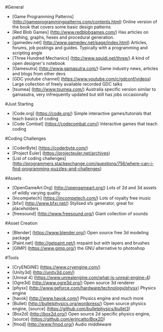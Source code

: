 #General
- [Game Programming Patterns] (http://gameprogrammingpatterns.com/contents.html) Online version of the book that covers some basic design patterns
- [Red Blob Games] (http://www.redblobgames.com/) Has articles on pathing, graphs, hexes and procedural generation.
- [gamedev.net] (http://www.gamedev.net/page/index.html) Articles, forums, job postings and guides. Typically with a programming and scripting angle
- [Three Hundred Mechanics] (http://www.squidi.net/three/) A kind of open designer's notebook
- [Gamesutra] (http://www.gamasutra.com/) Game industry news, articles and blogs from other devs
- [GDC youtube channel] (https://www.youtube.com/c/gdconf/videos) Large collection of freely available recorded GDC talks
- [tsumea] (http://www.tsumea.com/) Australia specific version similar to gamasutra, very infrequently updated but still has jobs occasionally

#Just Starting
- [Code.org] (https://code.org/) Simple interactive games/tutorials that teach basics of coding
- [Code Combat] (https://codecombat.com/) Interactive games that teach coding

#Coding Challenges
- [CoderByte] (https://coderbyte.com/) 
- [Project Euler] (https://projecteuler.net/archives)
- [List of coding challenges] (http://programmers.stackexchange.com/questions/756/where-can-i-find-programming-puzzles-and-challenges)

#Assets
- [OpenGameArt.Org] (http://opengameart.org/) Lots of 2d and 3d assets of wildly varying quality
- [Incompetech] (https://incompetech.com/) Lots of royalty free music
- [bfxr] (http://www.bfxr.net/) Stylised sfx generator, great for placeholders
- [freesound] (http://www.freesound.org/) Giant collection of sounds

#Asset Creation
- [Blender] (https://www.blender.org/) Open source free 3d modeling package
- [Paint.net] (http://getpaint.net/) mspaint but with layers and brushes
- [GIMP] (https://www.gimp.org/) the GNU alternative to photoshop

#Tools
- [CryENGINE] (https://www.cryengine.com/)
- [Unity3d] (http://unity3d.com/)
- [Unreal 4] (https://www.unrealengine.com/what-is-unreal-engine-4)
- [Ogre3d] (http://www.ogre3d.org/) Open source 3d renderer
- [physx] (http://www.geforce.com/hardware/technology/physx) Physics engine
- [havok] (http://www.havok.com/) Physics engine and much more
- [Bullet] (http://bulletphysics.org/wordpress/) Open source physics engine, [source] (https://github.com/bulletphysics/bullet3)
- [Box2d] (http://box2d.org/) Open source 2d specific physics engine, [source] (https://github.com/erincatto/Box2D)
- [fmod] (http://www.fmod.org/) Audio middleware

